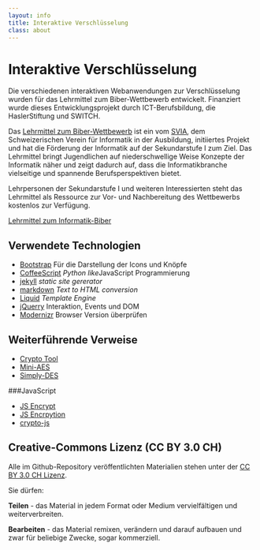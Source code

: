 ```yaml
---
layout: info
title: Interaktive Verschlüsselung
class: about
---
```

# Interaktive Verschlüsselung

Die verschiedenen interaktiven Webanwendungen zur Verschlüsselung wurden für das Lehrmittel zum Biber-Wettbewerb
entwickelt. Finanziert wurde dieses Entwicklungsprojekt durch ICT-Berufsbildung, die HaslerStiftung und SWITCH.

Das [Lehrmittel zum Biber-Wettbewerb](http://informatik-biber.ch/musik/) ist ein vom [SVIA](http://svia-ssie-ssii.ch/), dem Schweizerischen Verein für Informatik in der Ausbildung, initiiertes Projekt und hat die Förderung der Informatik auf der Sekundarstufe I zum Ziel.
Das Lehrmittel bringt Jugendlichen auf niederschwellige Weise Konzepte der Informatik näher und zeigt dadurch auf, dass die Informatikbranche vielseitige und spannende Berufsperspektiven bietet.

Lehrpersonen der Sekundarstufe I und weiteren Interessierten steht das Lehrmittel als Ressource zur Vor- und Nachbereitung des Wettbewerbs kostenlos zur Verfügung.

[Lehrmittel zum Informatik-Biber](http://informatik-biber.ch/musik/)


## Verwendete Technologien
- [Bootstrap](http://getbootstrap.com/about/) Für die Darstellung der Icons und Knöpfe
- [CoffeeScript](http://coffeescript.org/) *Python like*JavaScript Programmierung
- [jekyll](http://jekyllrb.com/) *static site gererator*
- [markdown](http://daringfireball.net/projects/markdown/) *Text to HTML conversion*
- [Liquid](https://github.com/Shopify/liquid) *Template Engine*
- [jQuerry](http://jquery.com/) Interaktion, Events und DOM
- [Modernizr](http://modernizr.com/) Browser Version überprüfen


## Weiterführende Verweise
- [Crypto Tool](http://www.cryptool-online.org/)
- [Mini-AES](http://www.sagemath.org/doc/reference/sage/crypto/block_cipher/miniaes.html) 
- [Simply-DES](http://www.sagemath.org/doc/reference/cryptography/sage/crypto/block_cipher/sdes.html)

###JavaScript
- [JS Encrypt](http://www-cs-students.stanford.edu/~tjw/jsbn/)
- [JS Encrpytion](https://github.com/mdp/gibberish-aes)
- [crypto-js](https://code.google.com/p/crypto-js/)


## Creative-Commons Lizenz (CC BY 3.0 CH)
Alle im Github-Repository veröffentlichten Materialien stehen unter der [CC BY 3.0 CH Lizenz](http://creativecommons.org/licenses/by/3.0/ch/).

Sie dürfen:

**Teilen** - das Material in jedem Format oder Medium vervielfältigen und weiterverbreiten.

**Bearbeiten** - das Material remixen, verändern und darauf aufbauen und zwar für beliebige Zwecke, sogar kommerziell.







